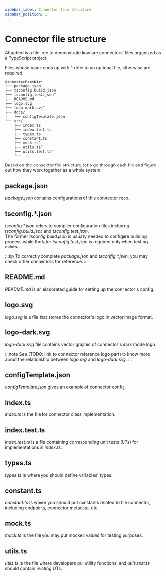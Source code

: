 ```yaml
---
sidebar_label: Connector file structure
sidebar_position: 1
---
```


# Connector file structure

Attached is a file tree to demonstrate how are connectors' files organized as a TypeScript project.

Files whose name ends up with `^` refer to an optional file, otherwise are required.

```
ConnectorRootDir/
├── package.json
├── tsconfig.build.json
├── tsconfig.test.json^
├── README.md
├── logo.svg
├── logo-dark.svg^
├── docs/
│   └── configTemplate.json
└── src/
    ├── index.ts
    ├── index.test.ts
    ├── types.ts
    ├── constant.ts
    ├── mock.ts^
    ├── utils.ts^
    ├── utils.test.ts^
    └── ...
```

Based on the connector file structure, let's go through each file and figure out how they work together as a whole system.

## package.json

_package.json_ contains configurations of this connector repo.

## tsconfig.\*.json

_tsconfig.\*.json_ refers to compiler configuration files including _tsconfig.build.json_ and _tsconfig.test.json_.<br/>
The former _tsconfig.build.json_ is usually needed to configure building process while the later _tsconfig.test.json_ is required only when testing exists.

:::tip
To correctly complete _package.json_ and _tsconfig.\*.json_, you may check other connectors for reference.
:::

## README.md

_README.md_ is an elaborated guide for setting up the connector's config.

## logo.svg

_logo.svg_ is a file that stores the connector's logo in vector image format.

## logo-dark.svg

_logo-dark.svg_ file contains vector graphic of connector's dark mode logo.

:::note
See (TODO: link to connector reference logo part) to know more about the relationship between _logo.svg_ and _logo-dark.svg_.
:::

## configTemplate.json

_configTemplate.json_ gives an example of connector config.

## index.ts

_index.ts_ is the file for connector class implementation.

## index.test.ts

_index.test.ts_ is a file containing corresponding unit tests (UTs) for implementations in _index.ts_.

## types.ts

_types.ts_ is where you should define variables' types.

## constant.ts

_constant.ts_ is where you should put constants related to the connector, including endpoints, connector metadata, etc.

## mock.ts

_mock.ts_ is the file you may put mocked values for testing purposes.

## utils.ts

_utils.ts_ is the file where developers put utility functions, and _utils.test.ts_ should contain relating UTs.
